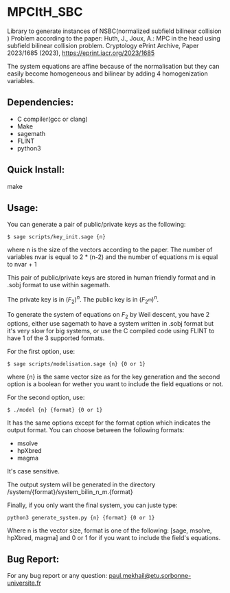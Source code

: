 # MPCItH_SBC

Library to generate instances of NSBC(normalized subfield bilinear collision
) Problem according to the paper: Huth, J., Joux, A.: MPC in the head using
subfield bilinear collision problem. Cryptology ePrint Archive, Paper 2023/1685
(2023), https://eprint.iacr.org/2023/1685

The system equations are affine because of the normalisation but they can easily
become homogeneous and bilinear by adding 4 homogenization variables.

## Dependencies:

- C compiler(gcc or clang)
- Make
- sagemath
- FLINT
- python3

## Quick Install:

make

## Usage:

You can generate a pair of public/private keys as the following:

```console
$ sage scripts/key_init.sage {n}
```

where n is the size of the vectors according to the paper.
The number of variables nvar is equal to 2 * (n-2) and the number of equations
m is equal to nvar + 1

This pair of public/private keys are stored in human friendly format and in 
.sobj format to use within sagemath.

The private key is in $(F_2)^n$. The public key is in $(F_{2^{m}})^n$.

To generate the system of equations on $F_2$ by Weil descent, you have 2
options, either use sagemath to have a system written in .sobj format but it's
very slow for big systems, or use the C compiled code using FLINT to have 1 of
the 3 supported formats.

For the first option, use:

```console
$ sage scripts/modelisation.sage {n} {0 or 1}
```

where {n} is the same vector size as for the key generation and the second 
option is a boolean for wether you want to include the field equations or not.

For the second option, use:
```console
$ ./model {n} {format} {0 or 1}
```

It has the same options except for the format option which indicates the output
format. You can choose between the following formats:

- msolve
- hpXbred
- magma

It's case sensitive.

The output system will be generated in the directory 
/system/{format}/system_bilin_n_m.{format}

Finally, if you only want the final system, you can juste type:

```console
python3 generate_system.py {n} {format} {0 or 1}
```

Where n is the vector size, format is one of the following: 
[sage, msolve, hpXbred, magma] and 0 or 1 for if you want to include the field's
equations.

## Bug Report:

For any bug report or any question:
paul.mekhail@etu.sorbonne-universite.fr

